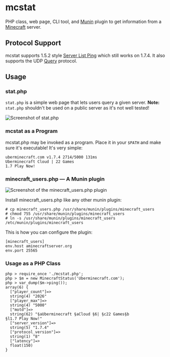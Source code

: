 # mcstat

PHP class, web page, CLI tool, and [Munin][] plugin to get information from a
[Minecraft][] server.

[Munin]: http://munin-monitoring.org/
[Minecraft]: http://www.minecraft.net/

## Protocol Support

mcstat supports 1.5.2 style [Server List Ping][] which still works on 1.7.4.
It also supports the UDP [Query][] protocol.

[Server List Ping]: http://wiki.vg/Server_List_Ping
[Query]: http://wiki.vg/Query

## Usage

### stat.php
`stat.php` is a simple web page that lets users query a given server.
**Note:** `stat.php` shouldn't be used on a public server as it's not
well tested!

![Screenshot of stat.php](https://i.imgur.com/Nc4yVOi.png)

### mcstat as a Program
mcstat.php may be invoked as a program. Place it in your `$PATH` and make
sure it's executable! It's very simple:

    uberminecraft.com v1.7.4 2714/5000 131ms
    Uberminecraft Cloud | 22 Games
    1.7 Play Now!

### minecraft_users.php — A Munin plugin

![Screenshot of the minecraft_users.php plugin](https://i.imgur.com/lAfCXLF.png)

Install minecraft_users.php like any other munin plugin:

    # cp minecraft_users.php /usr/share/munin/plugins/minecraft_users
    # chmod 755 /usr/share/munin/plugins/minecraft_users
    # ln -s /usr/share/munin/plugins/minecraft_users /etc/munin/plugins/minecraft_users

This is how you can configure the plugin:

    [minecraft_users]
    env.host aminecraftserver.org
    env.port 25565

### Usage as a PHP Class
    php > require_once './mcstat.php';
    php > $m = new MinecraftStatus('Uberminecraft.com');
    php > var_dump($m->ping());
    array(6) {
      ["player_count"]=>
      string(4) "2026"
      ["player_max"]=>
      string(4) "5000"
      ["motd"]=>
      string(62) "§aUberminecraft §aCloud §6| §c22 Games§b
    §l1.7 Play Now!"
      ["server_version"]=>
      string(5) "1.7.4"
      ["protocol_version"]=>
      string(1) "8"
      ["latency"]=>
      float(150)
    }